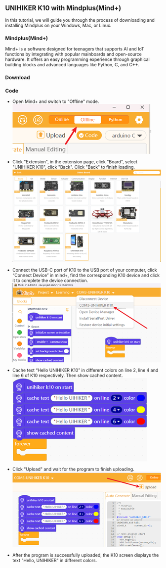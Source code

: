## **UNIHIKER K10 with Mindplus(Mind+)**
In this tutorial, we will guide you through the process of downloading and installing Mindplus on your Windows, Mac, or Linux.

### **Mindplus(Mind+)**
Mind+ is a software designed for teenagers that supports AI and IoT functions by integrating with popular mainboards and open-source hardware. It offers an easy programming experience through graphical building blocks and advanced languages like Python, C, and C++.

### **Download**


### **Code**
- Open Mind+ and switch to "Offline" mode.
![image.png](img/gettingstarted_mindplus/Mindplus1.png)
- Click "Extension", in the extension page, click "Board", select "UNIHIKER K10", click "Back". Click "Back" to finish loading.
![image.png](img/gettingstarted_mindplus/Mindplus2.png)

- Connect the USB-C port of K10 to the USB port of your computer, click “Connect Device” in mind+, find the corresponding K10 device and click it to complete the device connection.
![image.png](img/gettingstarted_mindplus/Mindplus3.png)

- Cache text “Hello UNIHIKER K10” in different colors on line 2, line 4 and line 6 of K10 respectively. Then show cached content.
![image.png](img/gettingstarted_mindplus/Mindplus4.png)

- Click "Upload" and wait for the program to finish uploading.
![image.png](img/gettingstarted_mindplus/Mindplus5.png)

- After the program is successfully uploaded, the K10 screen displays the text "Hello, UNIHIKER" in different colors.


